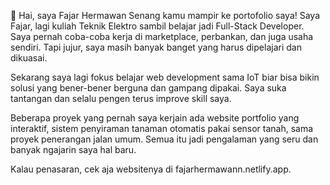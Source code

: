 👋 Hai, saya Fajar Hermawan
Senang kamu mampir ke portofolio saya!
Saya Fajar, lagi kuliah Teknik Elektro sambil belajar jadi Full-Stack Developer. Saya pernah coba-coba kerja di marketplace, perbankan, dan juga usaha sendiri. Tapi jujur, saya masih banyak banget yang harus dipelajari dan dikuasai.

Sekarang saya lagi fokus belajar web development sama IoT biar bisa bikin solusi yang bener-bener berguna dan gampang dipakai. Saya suka tantangan dan selalu pengen terus improve skill saya.

Beberapa proyek yang pernah saya kerjain ada website portfolio yang interaktif, sistem penyiraman tanaman otomatis pakai sensor tanah, sama proyek penerangan jalan umum. Semua itu jadi pengalaman yang seru dan banyak ngajarin saya hal baru.

Kalau penasaran, cek aja websitenya di fajarhermawann.netlify.app. 
